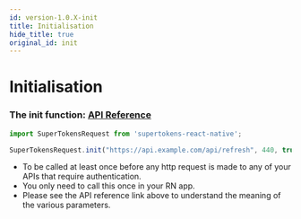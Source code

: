 ```yaml
---
id: version-1.0.X-init
title: Initialisation
hide_title: true
original_id: init
---
```


# Initialisation

### The init function: [API Reference](../api-reference/fetch#initrefreshtokenurl-sessionexpiredstatuscode-viainterceptor-refreshapicustomheaders)

```ts
import SuperTokensRequest from 'supertokens-react-native';

SuperTokensRequest.init("https://api.example.com/api/refresh", 440, true, {});
```

- To be called at least once before any http request is made to any of your APIs that require authentication.
- You only need to call this once in your RN app.
- Please see the API reference link above to understand the meaning of the various parameters.